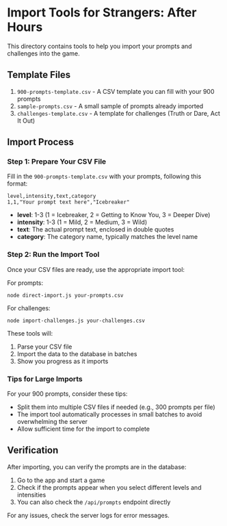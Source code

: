 # Import Tools for Strangers: After Hours

This directory contains tools to help you import your prompts and challenges into the game.

## Template Files

1. `900-prompts-template.csv` - A CSV template you can fill with your 900 prompts
2. `sample-prompts.csv` - A small sample of prompts already imported
3. `challenges-template.csv` - A template for challenges (Truth or Dare, Act It Out)

## Import Process

### Step 1: Prepare Your CSV File

Fill in the `900-prompts-template.csv` with your prompts, following this format:
```
level,intensity,text,category
1,1,"Your prompt text here","Icebreaker"
```

- **level**: 1-3 (1 = Icebreaker, 2 = Getting to Know You, 3 = Deeper Dive)
- **intensity**: 1-3 (1 = Mild, 2 = Medium, 3 = Wild)
- **text**: The actual prompt text, enclosed in double quotes
- **category**: The category name, typically matches the level name

### Step 2: Run the Import Tool

Once your CSV files are ready, use the appropriate import tool:

For prompts:
```
node direct-import.js your-prompts.csv
```

For challenges:
```
node import-challenges.js your-challenges.csv
```

These tools will:
1. Parse your CSV file
2. Import the data to the database in batches
3. Show you progress as it imports

### Tips for Large Imports

For your 900 prompts, consider these tips:
- Split them into multiple CSV files if needed (e.g., 300 prompts per file)
- The import tool automatically processes in small batches to avoid overwhelming the server
- Allow sufficient time for the import to complete

## Verification

After importing, you can verify the prompts are in the database:
1. Go to the app and start a game
2. Check if the prompts appear when you select different levels and intensities
3. You can also check the `/api/prompts` endpoint directly

For any issues, check the server logs for error messages.